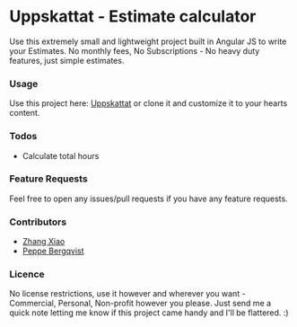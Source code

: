 # Uppskattat - Estimate calculator

Use this extremely small and lightweight project built in Angular JS to write your Estimates. No monthly fees, No Subscriptions - No heavy duty features, just simple estimates.

### Usage

Use this project here: [Uppskattat](http://uppskatt.at) or clone it and customize it to your hearts content.

### Todos

* Calculate total hours

### Feature Requests

Feel free to open any issues/pull requests if you have any feature requests.

### Contributors

* [Zhang Xiao](https://github.com/zhangxiao)
* [Peppe Bergqvist](https://github.com/peppelorum)

### Licence
No license restrictions, use it however and wherever you want - Commercial, Personal, Non-profit however you please. Just send me a quick note letting me know if this project came handy and I'll be flattered. :)

